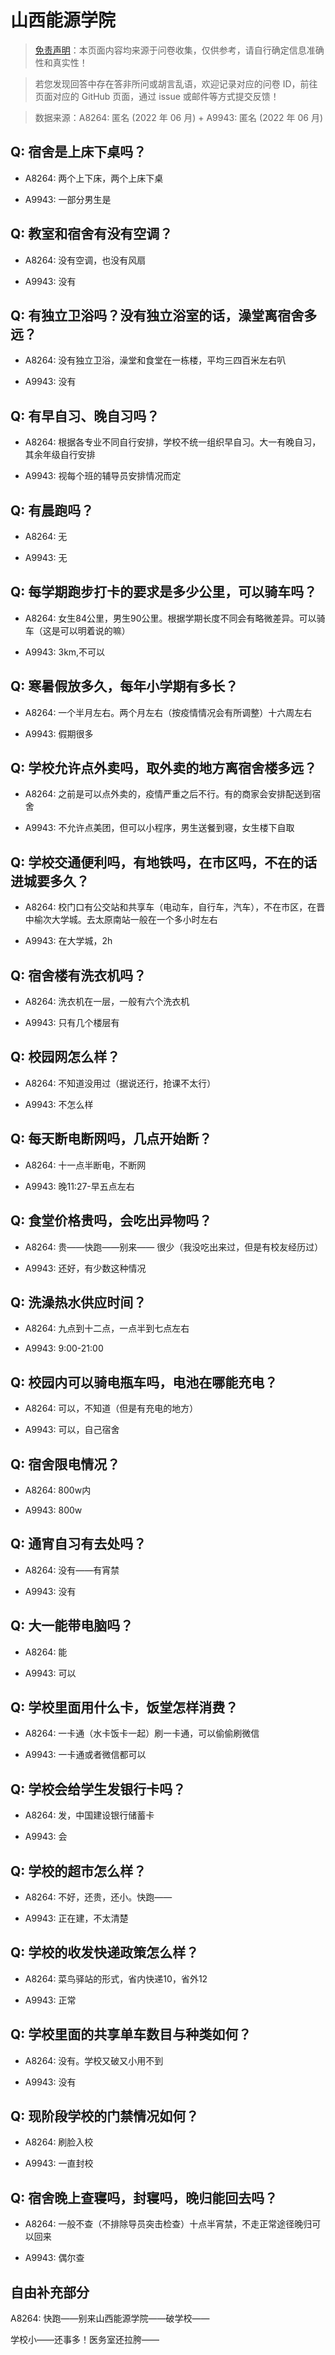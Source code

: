 # 山西能源学院

> [免责声明](https://colleges.chat/#_3)：本页面内容均来源于问卷收集，仅供参考，请自行确定信息准确性和真实性！

> 若您发现回答中存在答非所问或胡言乱语，欢迎记录对应的问卷 ID，前往页面对应的 GitHub 页面，通过 issue 或邮件等方式提交反馈！

> 数据来源：A8264: 匿名 (2022 年 06 月) + A9943: 匿名 (2022 年 06 月)

## Q: 宿舍是上床下桌吗？

- A8264: 两个上下床，两个上床下桌

- A9943: 一部分男生是

## Q: 教室和宿舍有没有空调？

- A8264: 没有空调，也没有风扇

- A9943: 没有

## Q: 有独立卫浴吗？没有独立浴室的话，澡堂离宿舍多远？

- A8264: 没有独立卫浴，澡堂和食堂在一栋楼，平均三四百米左右叭

- A9943: 没有

## Q: 有早自习、晚自习吗？

- A8264: 根据各专业不同自行安排，学校不统一组织早自习。大一有晚自习，其余年级自行安排

- A9943: 视每个班的辅导员安排情况而定

## Q: 有晨跑吗？

- A8264: 无

- A9943: 无

## Q: 每学期跑步打卡的要求是多少公里，可以骑车吗？

- A8264: 女生84公里，男生90公里。根据学期长度不同会有略微差异。可以骑车（这是可以明着说的嘛）

- A9943: 3km,不可以

## Q: 寒暑假放多久，每年小学期有多长？

- A8264: 一个半月左右。两个月左右（按疫情情况会有所调整）十六周左右

- A9943: 假期很多

## Q: 学校允许点外卖吗，取外卖的地方离宿舍楼多远？

- A8264: 之前是可以点外卖的，疫情严重之后不行。有的商家会安排配送到宿舍

- A9943: 不允许点美团，但可以小程序，男生送餐到寝，女生楼下自取

## Q: 学校交通便利吗，有地铁吗，在市区吗，不在的话进城要多久？

- A8264: 校门口有公交站和共享车（电动车，自行车，汽车），不在市区，在晋中榆次大学城。去太原南站一般在一个多小时左右

- A9943: 在大学城，2h

## Q: 宿舍楼有洗衣机吗？

- A8264: 洗衣机在一层，一般有六个洗衣机

- A9943: 只有几个楼层有

## Q: 校园网怎么样？

- A8264: 不知道没用过（据说还行，抢课不太行）

- A9943: 不怎么样

## Q: 每天断电断网吗，几点开始断？

- A8264: 十一点半断电，不断网

- A9943: 晚11:27-早五点左右

## Q: 食堂价格贵吗，会吃出异物吗？

- A8264: 贵——快跑——别来—— 很少（我没吃出来过，但是有校友经历过）

- A9943: 还好，有少数这种情况

## Q: 洗澡热水供应时间？

- A8264: 九点到十二点，一点半到七点左右

- A9943: 9:00-21:00

## Q: 校园内可以骑电瓶车吗，电池在哪能充电？

- A8264: 可以，不知道（但是有充电的地方）

- A9943: 可以，自己宿舍

## Q: 宿舍限电情况？

- A8264: 800w内

- A9943: 800w

## Q: 通宵自习有去处吗？

- A8264: 没有——有宵禁

- A9943: 没有

## Q: 大一能带电脑吗？

- A8264: 能

- A9943: 可以

## Q: 学校里面用什么卡，饭堂怎样消费？

- A8264: 一卡通（水卡饭卡一起）刷一卡通，可以偷偷刷微信

- A9943: 一卡通或者微信都可以

## Q: 学校会给学生发银行卡吗？

- A8264: 发，中国建设银行储蓄卡

- A9943: 会

## Q: 学校的超市怎么样？

- A8264: 不好，还贵，还小。快跑——

- A9943: 正在建，不太清楚

## Q: 学校的收发快递政策怎么样？

- A8264: 菜鸟驿站的形式，省内快递10，省外12

- A9943: 正常

## Q: 学校里面的共享单车数目与种类如何？

- A8264: 没有。学校又破又小用不到

- A9943: 没有

## Q: 现阶段学校的门禁情况如何？

- A8264: 刷脸入校

- A9943: 一直封校

## Q: 宿舍晚上查寝吗，封寝吗，晚归能回去吗？

- A8264: 一般不查（不排除导员突击检查）十点半宵禁，不走正常途径晚归可以回来

- A9943: 偶尔查

## 自由补充部分

A8264: 快跑——别来山西能源学院——破学校——

学校小——还事多！医务室还拉胯——